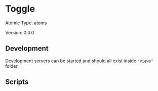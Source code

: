 # Toggle

Atomic Type: atoms

Version: 0.0.0

## Development

Development servers can be started and should all exist inside `"views"` folder

## Scripts
